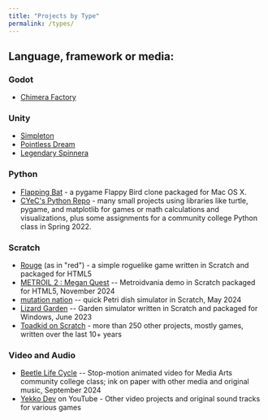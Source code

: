 ```yaml
---
title: "Projects by Type"
permalink: /types/
---
```


## Language, framework or media:

### Godot
 - [Chimera Factory](https://yyekko.itch.io/chimera-factory)

### Unity
 - [Simpleton](https://yyekko.itch.io/simpleton)
 - [Pointless Dream](https://yyekko.itch.io/pointless-dream)
 - [Legendary Spinnera](https://yyekko.itch.io/legendary-spinnera)

### Python
 - [Flapping Bat](https://github.com/cyec2025/cyec_python/tree/main/flapping_bat_2022) - a pygame Flappy Bird clone packaged for Mac OS X.
 - [CYeC's Python Repo](https://github.com/cyec2025/cyec_python) - many small projects using libraries like turtle, pygame, and matplotlib for games or math calculations and visualizations, plus some assignments for a community college Python class in Spring 2022.

### Scratch
 - [Rouge](https://yyekko.itch.io/rouge) (as in "red") - a simple roguelike game written in Scratch and packaged for HTML5
 - [METROIL 2 : Megan Quest](https://yyekko.itch.io/metroil-2) -- Metroidvania demo in Scratch packaged for HTML5, November 2024
 - [mutation nation](https://scratch.mit.edu/projects/647746342/) -- quick Petri dish simulator in Scratch, May 2024
 - [Lizard Garden](https://yyekko.itch.io/lizard-garden) -- Garden simulator written in Scratch and packaged for Windows, June 2023
 - [Toadkid on Scratch](https://scratch.mit.edu/users/Toadkid/) - more than 250 other projects, mostly games, written over the last 10+ years

### Video and Audio
 - [Beetle Life Cycle](https://www.youtube.com/watch?v=euhkK894pR4) -- Stop-motion animated video for Media Arts community college class; ink on paper with other media and original music, September 2024
 - [Yekko Dev](https://www.youtube.com/@yekkodev) on YouTube - Other video projects and original sound tracks for various games 
